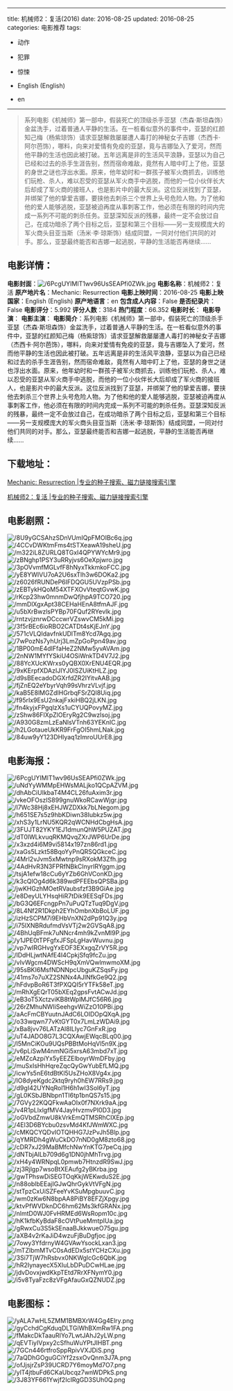 
---
title: 机械师2：复活(2016)
date: 2016-08-25
updated: 2016-08-25
categories: 电影推荐
tags:
- 动作
- 犯罪
- 惊悚

- English (English)
- en
---


> 系列电影《机械师》第一部中，假装死亡的顶级杀手亚瑟（杰森·斯坦森饰）金盆洗手，过着普通人平静的生活。在一桩看似意外的事件中，亚瑟的红颜知己梅（杨紫琼饰）请求亚瑟解救屡屡遭人毒打的神秘女子吉娜（杰西卡·阿尔芭饰），哪料，向来对爱情有免疫的亚瑟，竟与吉娜坠入了爱河，然而他平静的生活也因此被打破。五年远离是非的生活风平浪静，亚瑟以为自己已经和过去的杀手生涯告别，然而宿命难敌，竟然有人暗中盯上了他，亚瑟的身世之谜也浮出水面。原来，他年幼时和一群孩子被军火商抓去，训练他们玩枪、杀人，难以忍受的亚瑟从军火商手中逃脱，而他的一位小伙伴长大后却成了军火商的接班人，也是影片中的最大反派。这位反派找到了亚瑟，并绑架了他的挚爱吉娜，要挟他去刺杀三个世界上头号危险人物。为了他和他的爱人能够逃脱，亚瑟被迫再度从事刺客工作，他必须在有限的时间内完成一系列不可能的刺杀任务。亚瑟深知反派的残暴，最终一定不会放过自己，在成功暗杀了两个目标之后，亚瑟和第三个目标——另一支规模庞大的军火商头目亚当斯（汤米·李·琼斯饰）结成同盟，一同对付他们共同的对手。那么，亚瑟最终能否和吉娜一起逃脱，平静的生活能否再继续……

## **电影详情**：

**电影封面**：<img src="https://image.tmdb.org/t/p/w200/6PcgUYIMlT1wv96UsSEAPfi0ZWk.jpg" alt="/6PcgUYIMlT1wv96UsSEAPfi0ZWk.jpg" title="/6PcgUYIMlT1wv96UsSEAPfi0ZWk.jpg">
**电影名称**：机械师2：复活
**原产地片名**：Mechanic: Resurrection
**电影上映时间**：2016-08-25
**电影上映国家**：English (English)
**原产地语言**：en
**包含成人内容**：False
**是否纪录片**：False
**电影评分**：5.992
**评分人数**：3184
**热门程度**：66.352
**电影时长**：
**电影导演**：
**电影主演**：
**电影简介**：系列电影《机械师》第一部中，假装死亡的顶级杀手亚瑟（杰森·斯坦森饰）金盆洗手，过着普通人平静的生活。在一桩看似意外的事件中，亚瑟的红颜知己梅（杨紫琼饰）请求亚瑟解救屡屡遭人毒打的神秘女子吉娜（杰西卡·阿尔芭饰），哪料，向来对爱情有免疫的亚瑟，竟与吉娜坠入了爱河，然而他平静的生活也因此被打破。五年远离是非的生活风平浪静，亚瑟以为自己已经和过去的杀手生涯告别，然而宿命难敌，竟然有人暗中盯上了他，亚瑟的身世之谜也浮出水面。原来，他年幼时和一群孩子被军火商抓去，训练他们玩枪、杀人，难以忍受的亚瑟从军火商手中逃脱，而他的一位小伙伴长大后却成了军火商的接班人，也是影片中的最大反派。这位反派找到了亚瑟，并绑架了他的挚爱吉娜，要挟他去刺杀三个世界上头号危险人物。为了他和他的爱人能够逃脱，亚瑟被迫再度从事刺客工作，他必须在有限的时间内完成一系列不可能的刺杀任务。亚瑟深知反派的残暴，最终一定不会放过自己，在成功暗杀了两个目标之后，亚瑟和第三个目标——另一支规模庞大的军火商头目亚当斯（汤米·李·琼斯饰）结成同盟，一同对付他们共同的对手。那么，亚瑟最终能否和吉娜一起逃脱，平静的生活能否再继续……

## **下载地址**：
[Mechanic: Resurrection |专业的种子搜索、磁力链接搜索引擎](https://movie.amd794.com:2083/?search=Mechanic%3A%20Resurrection&ordering=&mode=match_phrase&page_size=10&page=1)

[机械师2：复活 |专业的种子搜索、磁力链接搜索引擎](https://movie.amd794.com:2083/?search=%E6%9C%BA%E6%A2%B0%E5%B8%882%EF%BC%9A%E5%A4%8D%E6%B4%BB&ordering=&mode=match_phrase&page_size=10&page=1)
 

## **电影剧照**：
<img src="https://image.tmdb.org/t/p/original/8U9yGCSAhzSDnVUmIQpFMOIBc6q.jpg" alt="/8U9yGCSAhzSDnVUmIQpFMOIBc6q.jpg" title="/8U9yGCSAhzSDnVUmIQpFMOIBc6q.jpg"><img src="https://image.tmdb.org/t/p/original/4CCvDWKtmFms4tSTXeawA19sheU.jpg" alt="/4CCvDWKtmFms4tSTXeawA19sheU.jpg" title="/4CCvDWKtmFms4tSTXeawA19sheU.jpg"><img src="https://image.tmdb.org/t/p/original/m322iL8ZURLQ8TGxI4QPYWYcMr9.jpg" alt="/m322iL8ZURLQ8TGxI4QPYWYcMr9.jpg" title="/m322iL8ZURLQ8TGxI4QPYWYcMr9.jpg"><img src="https://image.tmdb.org/t/p/original/zBNghp1PSY3uRRyjvs6OeXpjwro.jpg" alt="/zBNghp1PSY3uRRyjvs6OeXpjwro.jpg" title="/zBNghp1PSY3uRRyjvs6OeXpjwro.jpg"><img src="https://image.tmdb.org/t/p/original/3pOVvmfMGLvfF8hNyxTkkmkoFCC.jpg" alt="/3pOVvmfMGLvfF8hNyxTkkmkoFCC.jpg" title="/3pOVvmfMGLvfF8hNyxTkkmkoFCC.jpg"><img src="https://image.tmdb.org/t/p/original/yE8YWIVU7oA2U6sxTlh3w6DOKa2.jpg" alt="/yE8YWIVU7oA2U6sxTlh3w6DOKa2.jpg" title="/yE8YWIVU7oA2U6sxTlh3w6DOKa2.jpg"><img src="https://image.tmdb.org/t/p/original/z6026fRUNDeP6IFDQGU5UVzpPSb.jpg" alt="/z6026fRUNDeP6IFDQGU5UVzpPSb.jpg" title="/z6026fRUNDeP6IFDQGU5UVzpPSb.jpg"><img src="https://image.tmdb.org/t/p/original/zEBTykHQoM54XTFXOvVteqtGvwK.jpg" alt="/zEBTykHQoM54XTFXOvVteqtGvwK.jpg" title="/zEBTykHQoM54XTFXOvVteqtGvwK.jpg"><img src="https://image.tmdb.org/t/p/original/rKcp23hw0mnmDwQfjhpA9TCO720.jpg" alt="/rKcp23hw0mnmDwQfjhpA9TCO720.jpg" title="/rKcp23hw0mnmDwQfjhpA9TCO720.jpg"><img src="https://image.tmdb.org/t/p/original/mmDlXgxApt38CEHaHEnA8tfmAJF.jpg" alt="/mmDlXgxApt38CEHaHEnA8tfmAJF.jpg" title="/mmDlXgxApt38CEHaHEnA8tfmAJF.jpg"><img src="https://image.tmdb.org/t/p/original/u5bXrBwzlsPYBp70FQuf2RYevIk.jpg" alt="/u5bXrBwzlsPYBp70FQuf2RYevIk.jpg" title="/u5bXrBwzlsPYBp70FQuf2RYevIk.jpg"><img src="https://image.tmdb.org/t/p/original/rntzvjznrwDCccwrVZswvCM5kMi.jpg" alt="/rntzvjznrwDCccwrVZswvCM5kMi.jpg" title="/rntzvjznrwDCccwrVZswvCM5kMi.jpg"><img src="https://image.tmdb.org/t/p/original/3f5rBEc6ioRBO2CATDt4sKjEJnY.jpg" alt="/3f5rBEc6ioRBO2CATDt4sKjEJnY.jpg" title="/3f5rBEc6ioRBO2CATDt4sKjEJnY.jpg"><img src="https://image.tmdb.org/t/p/original/571cVLQIdavfnkUDlTm8Ycd7Agq.jpg" alt="/571cVLQIdavfnkUDlTm8Ycd7Agq.jpg" title="/571cVLQIdavfnkUDlTm8Ycd7Agq.jpg"><img src="https://image.tmdb.org/t/p/original/7wPozNs7yhUrj3LmZpGoPpn49av.jpg" alt="/7wPozNs7yhUrj3LmZpGoPpn49av.jpg" title="/7wPozNs7yhUrj3LmZpGoPpn49av.jpg"><img src="https://image.tmdb.org/t/p/original/1BP00mE4dIFfaHeZ2NMw5yvAVAm.jpg" alt="/1BP00mE4dIFfaHeZ2NMw5yvAVAm.jpg" title="/1BP00mE4dIFfaHeZ2NMw5yvAVAm.jpg"><img src="https://image.tmdb.org/t/p/original/2nNW1MYfYSkiU4OSiWnkTD4V7J2.jpg" alt="/2nNW1MYfYSkiU4OSiWnkTD4V7J2.jpg" title="/2nNW1MYfYSkiU4OSiWnkTD4V7J2.jpg"><img src="https://image.tmdb.org/t/p/original/88YcXUcKWrxs0yQBX0XrENU4EQR.jpg" alt="/88YcXUcKWrxs0yQBX0XrENU4EQR.jpg" title="/88YcXUcKWrxs0yQBX0XrENU4EQR.jpg"><img src="https://image.tmdb.org/t/p/original/9xKErpfXDAzIJIYJ0lSZUiKtHLZ.jpg" alt="/9xKErpfXDAzIJIYJ0lSZUiKtHLZ.jpg" title="/9xKErpfXDAzIJIYJ0lSZUiKtHLZ.jpg"><img src="https://image.tmdb.org/t/p/original/d9sBEecadoDGXrfdZR2IYitvAAB.jpg" alt="/d9sBEecadoDGXrfdZR2IYitvAAB.jpg" title="/d9sBEecadoDGXrfdZR2IYitvAAB.jpg"><img src="https://image.tmdb.org/t/p/original/fjZnEQ2eYbyrVqh99sVhrzVLvjf.jpg" alt="/fjZnEQ2eYbyrVqh99sVhrzVLvjf.jpg" title="/fjZnEQ2eYbyrVqh99sVhrzVLvjf.jpg"><img src="https://image.tmdb.org/t/p/original/kaB5E8lMGZdIHGrbqFSrZQl8Uiq.jpg" alt="/kaB5E8lMGZdIHGrbqFSrZQl8Uiq.jpg" title="/kaB5E8lMGZdIHGrbqFSrZQl8Uiq.jpg"><img src="https://image.tmdb.org/t/p/original/f95rIx9EsU2nkajFxkiHBQ2jLKN.jpg" alt="/f95rIx9EsU2nkajFxkiHBQ2jLKN.jpg" title="/f95rIx9EsU2nkajFxkiHBQ2jLKN.jpg"><img src="https://image.tmdb.org/t/p/original/fn4kyjxFPgqlzXs1uCYUQPovyMZ.jpg" alt="/fn4kyjxFPgqlzXs1uCYUQPovyMZ.jpg" title="/fn4kyjxFPgqlzXs1uCYUQPovyMZ.jpg"><img src="https://image.tmdb.org/t/p/original/zShw86FIXpZlOEryRg2C9wzlsoj.jpg" alt="/zShw86FIXpZlOEryRg2C9wzlsoj.jpg" title="/zShw86FIXpZlOEryRg2C9wzlsoj.jpg"><img src="https://image.tmdb.org/t/p/original/A930G8zmLzEaNIsVTnh63YEKnlC.jpg" alt="/A930G8zmLzEaNIsVTnh63YEKnlC.jpg" title="/A930G8zmLzEaNIsVTnh63YEKnlC.jpg"><img src="https://image.tmdb.org/t/p/original/h2LGotaueUkKR9FrFgOI5hmLNak.jpg" alt="/h2LGotaueUkKR9FrFgOI5hmLNak.jpg" title="/h2LGotaueUkKR9FrFgOI5hmLNak.jpg"><img src="https://image.tmdb.org/t/p/original/84uw9yY123DHlyaq1zImroUUrE8.jpg" alt="/84uw9yY123DHlyaq1zImroUUrE8.jpg" title="/84uw9yY123DHlyaq1zImroUUrE8.jpg">

## **电影海报**：
<img src="https://image.tmdb.org/t/p/original/6PcgUYIMlT1wv96UsSEAPfi0ZWk.jpg" alt="/6PcgUYIMlT1wv96UsSEAPfi0ZWk.jpg" title="/6PcgUYIMlT1wv96UsSEAPfi0ZWk.jpg"><img src="https://image.tmdb.org/t/p/original/uNdYyWMMpEHWsMALjko1QCpAZVM.jpg" alt="/uNdYyWMMpEHWsMALjko1QCpAZVM.jpg" title="/uNdYyWMMpEHWsMALjko1QCpAZVM.jpg"><img src="https://image.tmdb.org/t/p/original/dhAbCiUIkbaT4M4CL26fuAxim3r.jpg" alt="/dhAbCiUIkbaT4M4CL26fuAxim3r.jpg" title="/dhAbCiUIkbaT4M4CL26fuAxim3r.jpg"><img src="https://image.tmdb.org/t/p/original/vkeOFOszIS899gnuWkoRCawWjgr.jpg" alt="/vkeOFOszIS899gnuWkoRCawWjgr.jpg" title="/vkeOFOszIS899gnuWkoRCawWjgr.jpg"><img src="https://image.tmdb.org/t/p/original/l7Wc38Hj8xEHJWZDXkk7bLNegom.jpg" alt="/l7Wc38Hj8xEHJWZDXkk7bLNegom.jpg" title="/l7Wc38Hj8xEHJWZDXkk7bLNegom.jpg"><img src="https://image.tmdb.org/t/p/original/h651SE7s5z9hbKDiwn38Iubkz5w.jpg" alt="/h651SE7s5z9hbKDiwn38Iubkz5w.jpg" title="/h651SE7s5z9hbKDiwn38Iubkz5w.jpg"><img src="https://image.tmdb.org/t/p/original/xhS3y1LrNU5KQR2qWCNHdCbgHsA.jpg" alt="/xhS3y1LrNU5KQR2qWCNHdCbgHsA.jpg" title="/xhS3y1LrNU5KQR2qWCNHdCbgHsA.jpg"><img src="https://image.tmdb.org/t/p/original/3FUJT82YKY1EJ1dmunQhW5PUZAT.jpg" alt="/3FUJT82YKY1EJ1dmunQhW5PUZAT.jpg" title="/3FUJT82YKY1EJ1dmunQhW5PUZAT.jpg"><img src="https://image.tmdb.org/t/p/original/dT0lWLkvuqRKMQvqZXrJWP6UrDe.jpg" alt="/dT0lWLkvuqRKMQvqZXrJWP6UrDe.jpg" title="/dT0lWLkvuqRKMQvqZXrJWP6UrDe.jpg"><img src="https://image.tmdb.org/t/p/original/x3xzd4i6M9vi5814x197zn86rd1.jpg" alt="/x3xzd4i6M9vi5814x197zn86rd1.jpg" title="/x3xzd4i6M9vi5814x197zn86rd1.jpg"><img src="https://image.tmdb.org/t/p/original/xaGs5Lzkt58BqoYyPnQRSQGkceC.jpg" alt="/xaGs5Lzkt58BqoYyPnQRSQGkceC.jpg" title="/xaGs5Lzkt58BqoYyPnQRSQGkceC.jpg"><img src="https://image.tmdb.org/t/p/original/4Mrl2vJvm5xMwtnp9sRXokM3Zfh.jpg" alt="/4Mrl2vJvm5xMwtnp9sRXokM3Zfh.jpg" title="/4Mrl2vJvm5xMwtnp9sRXokM3Zfh.jpg"><img src="https://image.tmdb.org/t/p/original/4AdHvR3N3FPRfNBkCInyrIRYggm.jpg" alt="/4AdHvR3N3FPRfNBkCInyrIRYggm.jpg" title="/4AdHvR3N3FPRfNBkCInyrIRYggm.jpg"><img src="https://image.tmdb.org/t/p/original/tsjA1efw18cCu6yYZb6GhVConKD.jpg" alt="/tsjA1efw18cCu6yYZb6GhVConKD.jpg" title="/tsjA1efw18cCu6yYZb6GhVConKD.jpg"><img src="https://image.tmdb.org/t/p/original/k3cQlOg4d6k389wdPFEEbsQPSBa.jpg" alt="/k3cQlOg4d6k389wdPFEEbsQPSBa.jpg" title="/k3cQlOg4d6k389wdPFEEbsQPSBa.jpg"><img src="https://image.tmdb.org/t/p/original/jwKHGzhMOetRVaubsfzf3B9GiAe.jpg" alt="/jwKHGzhMOetRVaubsfzf3B9GiAe.jpg" title="/jwKHGzhMOetRVaubsfzf3B9GiAe.jpg"><img src="https://image.tmdb.org/t/p/original/e8DeyULYHsqHiR7tDik9EESqFDs.jpg" alt="/e8DeyULYHsqHiR7tDik9EESqFDs.jpg" title="/e8DeyULYHsqHiR7tDik9EESqFDs.jpg"><img src="https://image.tmdb.org/t/p/original/bG3Q6EFcngpPn7uPuQTzTuq9DgV.jpg" alt="/bG3Q6EFcngpPn7uPuQTzTuq9DgV.jpg" title="/bG3Q6EFcngpPn7uPuQTzTuq9DgV.jpg"><img src="https://image.tmdb.org/t/p/original/8L4Nf2R1Dkph2EYhOmbnXbBoLUF.jpg" alt="/8L4Nf2R1Dkph2EYhOmbnXbBoLUF.jpg" title="/8L4Nf2R1Dkph2EYhOmbnXbBoLUF.jpg"><img src="https://image.tmdb.org/t/p/original/izHzSCPM7i9EHbVnXN2dPp91Q3y.jpg" alt="/izHzSCPM7i9EHbVnXN2dPp91Q3y.jpg" title="/izHzSCPM7i9EHbVnXN2dPp91Q3y.jpg"><img src="https://image.tmdb.org/t/p/original/i75lXNBRdufmdVsVTj2w2GVSqA8.jpg" alt="/i75lXNBRdufmdVsVTj2w2GVSqA8.jpg" title="/i75lXNBRdufmdVsVTj2w2GVSqA8.jpg"><img src="https://image.tmdb.org/t/p/original/4BhUqBFmk7uNNcr4mh9kZvnMl9P.jpg" alt="/4BhUqBFmk7uNNcr4mh9kZvnMl9P.jpg" title="/4BhUqBFmk7uNNcr4mh9kZvnMl9P.jpg"><img src="https://image.tmdb.org/t/p/original/y1JPE0tTPFgfxJFSpLgHavWuvnu.jpg" alt="/y1JPE0tTPFgfxJFSpLgHavWuvnu.jpg" title="/y1JPE0tTPFgfxJFSpLgHavWuvnu.jpg"><img src="https://image.tmdb.org/t/p/original/vp7wIRGHvgYxEOF3EXxgqZrVY5R.jpg" alt="/vp7wIRGHvgYxEOF3EXxgqZrVY5R.jpg" title="/vp7wIRGHvgYxEOF3EXxgqZrVY5R.jpg"><img src="https://image.tmdb.org/t/p/original/lDdHLjwtNAfE4I4CpkjSfq9fcZu.jpg" alt="/lDdHLjwtNAfE4I4CpkjSfq9fcZu.jpg" title="/lDdHLjwtNAfE4I4CpkjSfq9fcZu.jpg"><img src="https://image.tmdb.org/t/p/original/vIvWgcm4DWScH9qXmVQwlmwmoXM.jpg" alt="/vIvWgcm4DWScH9qXmVQwlmwmoXM.jpg" title="/vIvWgcm4DWScH9qXmVQwlmwmoXM.jpg"><img src="https://image.tmdb.org/t/p/original/95sBKI6MsfNDNNpcUbguKZSqsFy.jpg" alt="/95sBKI6MsfNDNNpcUbguKZSqsFy.jpg" title="/95sBKI6MsfNDNNpcUbguKZSqsFy.jpg"><img src="https://image.tmdb.org/t/p/original/41ms7o7uXZ2SNNx4AJlNfkGe9Q2.jpg" alt="/41ms7o7uXZ2SNNx4AJlNfkGe9Q2.jpg" title="/41ms7o7uXZ2SNNx4AJlNfkGe9Q2.jpg"><img src="https://image.tmdb.org/t/p/original/hFdvpBoR6T3fPXQQI5rYTFk58eT.jpg" alt="/hFdvpBoR6T3fPXQQI5rYTFk58eT.jpg" title="/hFdvpBoR6T3fPXQQI5rYTFk58eT.jpg"><img src="https://image.tmdb.org/t/p/original/mRhXgEQrT05bXEq2gpsFvtACwJd.jpg" alt="/mRhXgEQrT05bXEq2gpsFvtACwJd.jpg" title="/mRhXgEQrT05bXEq2gpsFvtACwJd.jpg"><img src="https://image.tmdb.org/t/p/original/eB3oT5XctzviKB8tWplMJfC56R6.jpg" alt="/eB3oT5XctzviKB8tWplMJfC56R6.jpg" title="/eB3oT5XctzviKB8tWplMJfC56R6.jpg"><img src="https://image.tmdb.org/t/p/original/26rZMhuNWIiSeehgvWiZzO10PBi.jpg" alt="/26rZMhuNWIiSeehgvWiZzO10PBi.jpg" title="/26rZMhuNWIiSeehgvWiZzO10PBi.jpg"><img src="https://image.tmdb.org/t/p/original/aAcFmCBYuutnJAdC6LOIDOpQXqA.jpg" alt="/aAcFmCBYuutnJAdC6LOIDOpQXqA.jpg" title="/aAcFmCBYuutnJAdC6LOIDOpQXqA.jpg"><img src="https://image.tmdb.org/t/p/original/o33wqwn77vKtGYT0x7LmLzWDAi9.jpg" alt="/o33wqwn77vKtGYT0x7LmLzWDAi9.jpg" title="/o33wqwn77vKtGYT0x7LmLzWDAi9.jpg"><img src="https://image.tmdb.org/t/p/original/xBa8jvv76LATzAl8ILIyc7GnFxR.jpg" alt="/xBa8jvv76LATzAl8ILIyc7GnFxR.jpg" title="/xBa8jvv76LATzAl8ILIyc7GnFxR.jpg"><img src="https://image.tmdb.org/t/p/original/uT4JADO8G7L3CQXAwjEWqcBLq00.jpg" alt="/uT4JADO8G7L3CQXAwjEWqcBLq00.jpg" title="/uT4JADO8G7L3CQXAwjEWqcBLq00.jpg"><img src="https://image.tmdb.org/t/p/original/l5MnCiKOu9UQsPBBtMoHqVl5n9X.jpg" alt="/l5MnCiKOu9UQsPBBtMoHqVl5n9X.jpg" title="/l5MnCiKOu9UQsPBBtMoHqVl5n9X.jpg"><img src="https://image.tmdb.org/t/p/original/v6pLiSwM4nmNGi5xrsA63mbd7xT.jpg" alt="/v6pLiSwM4nmNGi5xrsA63mbd7xT.jpg" title="/v6pLiSwM4nmNGi5xrsA63mbd7xT.jpg"><img src="https://image.tmdb.org/t/p/original/eMZcAzpiYx5yEEZElboyrWmDFby.jpg" alt="/eMZcAzpiYx5yEEZElboyrWmDFby.jpg" title="/eMZcAzpiYx5yEEZElboyrWmDFby.jpg"><img src="https://image.tmdb.org/t/p/original/muSxIsHhHqreZqcQyGwYubEfLMQ.jpg" alt="/muSxIsHhHqreZqcQyGwYubEfLMQ.jpg" title="/muSxIsHhHqreZqcQyGwYubEfLMQ.jpg"><img src="https://image.tmdb.org/t/p/original/icwYs5nE6tdBtKl5UsZHoX8Vg4x.jpg" alt="/icwYs5nE6tdBtKl5UsZHoX8Vg4x.jpg" title="/icwYs5nE6tdBtKl5UsZHoX8Vg4x.jpg"><img src="https://image.tmdb.org/t/p/original/lO8dyeKgdc2ktq9ryh0hEW7RRs9.jpg" alt="/lO8dyeKgdc2ktq9ryh0hEW7RRs9.jpg" title="/lO8dyeKgdc2ktq9ryh0hEW7RRs9.jpg"><img src="https://image.tmdb.org/t/p/original/d9gI42UYNqRol1H6h1wI3Sol6yT.jpg" alt="/d9gI42UYNqRol1H6h1wI3Sol6yT.jpg" title="/d9gI42UYNqRol1H6h1wI3Sol6yT.jpg"><img src="https://image.tmdb.org/t/p/original/gL0KSbJBNbpn1TI6tp1bnQS7s15.jpg" alt="/gL0KSbJBNbpn1TI6tp1bnQS7s15.jpg" title="/gL0KSbJBNbpn1TI6tp1bnQS7s15.jpg"><img src="https://image.tmdb.org/t/p/original/7GVy22KQQFkwAaOIx0f7NXrk9aA.jpg" alt="/7GVy22KQQFkwAaOIx0f7NXrk9aA.jpg" title="/7GVy22KQQFkwAaOIx0f7NXrk9aA.jpg"><img src="https://image.tmdb.org/t/p/original/v4R1pLlxlgfMV4JayHvzmvPI0D3.jpg" alt="/v4R1pLlxlgfMV4JayHvzmvPI0D3.jpg" title="/v4R1pLlxlgfMV4JayHvzmvPI0D3.jpg"><img src="https://image.tmdb.org/t/p/original/oGVbdZmwU8kVrkEmQTMSRhCIXEp.jpg" alt="/oGVbdZmwU8kVrkEmQTMSRhCIXEp.jpg" title="/oGVbdZmwU8kVrkEmQTMSRhCIXEp.jpg"><img src="https://image.tmdb.org/t/p/original/4El3D6BYcbu0zsvMd4KfJWmWXC.jpg" alt="/4El3D6BYcbu0zsvMd4KfJWmWXC.jpg" title="/4El3D6BYcbu0zsvMd4KfJWmWXC.jpg"><img src="https://image.tmdb.org/t/p/original/cMKQCYQDvIOTQHHG7JzPvJh5Blp.jpg" alt="/cMKQCYQDvIOTQHHG7JzPvJh5Blp.jpg" title="/cMKQCYQDvIOTQHHG7JzPvJh5Blp.jpg"><img src="https://image.tmdb.org/t/p/original/qYMRDh4gWuCkDO7nND0gM8zto68.jpg" alt="/qYMRDh4gWuCkDO7nND0gM8zto68.jpg" title="/qYMRDh4gWuCkDO7nND0gM8zto68.jpg"><img src="https://image.tmdb.org/t/p/original/cDR7xJ29MaBMfchNwYnKTG7peCq.jpg" alt="/cDR7xJ29MaBMfchNwYnKTG7peCq.jpg" title="/cDR7xJ29MaBMfchNwYnKTG7peCq.jpg"><img src="https://image.tmdb.org/t/p/original/dNTbjAlLb709d6g1DN0jhMhTrvg.jpg" alt="/dNTbjAlLb709d6g1DN0jhMhTrvg.jpg" title="/dNTbjAlLb709d6g1DN0jhMhTrvg.jpg"><img src="https://image.tmdb.org/t/p/original/xH4y4WRNpqL0pmwb7HtnzdR9SwJ.jpg" alt="/xH4y4WRNpqL0pmwb7HtnzdR9SwJ.jpg" title="/xH4y4WRNpqL0pmwb7HtnzdR9SwJ.jpg"><img src="https://image.tmdb.org/t/p/original/zj3Rjlgp7wsoBtXEAufg2yBKrba.jpg" alt="/zj3Rjlgp7wsoBtXEAufg2yBKrba.jpg" title="/zj3Rjlgp7wsoBtXEAufg2yBKrba.jpg"><img src="https://image.tmdb.org/t/p/original/gwTPhswDiSEGTOqKkjWEKwduS2E.jpg" alt="/gwTPhswDiSEGTOqKkjWEKwduS2E.jpg" title="/gwTPhswDiSEGTOqKkjWEKwduS2E.jpg"><img src="https://image.tmdb.org/t/p/original/n88oblbEEajIGJwQhrGykVtVFgN.jpg" alt="/n88oblbEEajIGJwQhrGykVtVFgN.jpg" title="/n88oblbEEajIGJwQhrGykVtVFgN.jpg"><img src="https://image.tmdb.org/t/p/original/stTpzCxUiSZFeeYvKSuMpgbuuvC.jpg" alt="/stTpzCxUiSZFeeYvKSuMpgbuuvC.jpg" title="/stTpzCxUiSZFeeYvKSuMpgbuuvC.jpg"><img src="https://image.tmdb.org/t/p/original/wm0zKw6N8bpAA8PiBY8EFZjXpgy.jpg" alt="/wm0zKw6N8bpAA8PiBY8EFZjXpgy.jpg" title="/wm0zKw6N8bpAA8PiBY8EFZjXpgy.jpg"><img src="https://image.tmdb.org/t/p/original/ktvPfWVDknDC6hm62Ms3kfGRANx.jpg" alt="/ktvPfWVDknDC6hm62Ms3kfGRANx.jpg" title="/ktvPfWVDknDC6hm62Ms3kfGRANx.jpg"><img src="https://image.tmdb.org/t/p/original/nlmtD0WJ0FvHRMEd6WsRopm10c.jpg" alt="/nlmtD0WJ0FvHRMEd6WsRopm10c.jpg" title="/nlmtD0WJ0FvHRMEd6WsRopm10c.jpg"><img src="https://image.tmdb.org/t/p/original/hK1kfbKyBdaF8cOVtPueMmtpIUa.jpg" alt="/hK1kfbKyBdaF8cOVtPueMmtpIUa.jpg" title="/hK1kfbKyBdaF8cOVtPueMmtpIUa.jpg"><img src="https://image.tmdb.org/t/p/original/gRwxCu3S5kSEnaaBJkkwueO75gu.jpg" alt="/gRwxCu3S5kSEnaaBJkkwueO75gu.jpg" title="/gRwxCu3S5kSEnaaBJkkwueO75gu.jpg"><img src="https://image.tmdb.org/t/p/original/aXB4v2rKaJiD4wzuFjBuDgfjoc.jpg" alt="/aXB4v2rKaJiD4wzuFjBuDgfjoc.jpg" title="/aXB4v2rKaJiD4wzuFjBuDgfjoc.jpg"><img src="https://image.tmdb.org/t/p/original/7owy3YfdrnyW4GVAwYsockLxan3.jpg" alt="/7owy3YfdrnyW4GVAwYsockLxan3.jpg" title="/7owy3YfdrnyW4GVAwYsockLxan3.jpg"><img src="https://image.tmdb.org/t/p/original/mTZIbmMTvC0sAdEDx5stYCHzCXu.jpg" alt="/mTZIbmMTvC0sAdEDx5stYCHzCXu.jpg" title="/mTZIbmMTvC0sAdEDx5stYCHzCXu.jpg"><img src="https://image.tmdb.org/t/p/original/3Si7TjW7hRsbvx0NKWglcGc6QbK.jpg" alt="/3Si7TjW7hRsbvx0NKWglcGc6QbK.jpg" title="/3Si7TjW7hRsbvx0NKWglcGc6QbK.jpg"><img src="https://image.tmdb.org/t/p/original/hR2IynayecX5XIuLbDPuDCwHLae.jpg" alt="/hR2IynayecX5XIuLbDPuDCwHLae.jpg" title="/hR2IynayecX5XIuLbDPuDCwHLae.jpg"><img src="https://image.tmdb.org/t/p/original/jdvDovxjwdKkpTEtd7RrXFNymY0.jpg" alt="/jdvDovxjwdKkpTEtd7RrXFNymY0.jpg" title="/jdvDovxjwdKkpTEtd7RrXFNymY0.jpg"><img src="https://image.tmdb.org/t/p/original/i5v8TyaFzc8zVFgAfauGxQZNUDZ.jpg" alt="/i5v8TyaFzc8zVFgAfauGxQZNUDZ.jpg" title="/i5v8TyaFzc8zVFgAfauGxQZNUDZ.jpg">

## **电影图标**：
<img src="https://image.tmdb.org/t/p/original/yALA7wHL5ZMM1BMBXrW4Gg4Elry.png" alt="/yALA7wHL5ZMM1BMBXrW4Gg4Elry.png" title="/yALA7wHL5ZMM1BMBXrW4Gg4Elry.png"><img src="https://image.tmdb.org/t/p/original/gyCchdCgKduqDLTGiWhBXmRw1FA.png" alt="/gyCchdCgKduqDLTGiWhBXmRw1FA.png" title="/gyCchdCgKduqDLTGiWhBXmRw1FA.png"><img src="https://image.tmdb.org/t/p/original/fMakcDkTaauRIYo7LwtJAhJ2yLW.png" alt="/fMakcDkTaauRIYo7LwtJAhJ2yLW.png" title="/fMakcDkTaauRIYo7LwtJAhJ2yLW.png"><img src="https://image.tmdb.org/t/p/original/qEVTiyIVpxy2cSfhuWuYPtJIHBT.png" alt="/qEVTiyIVpxy2cSfhuWuYPtJIHBT.png" title="/qEVTiyIVpxy2cSfhuWuYPtJIHBT.png"><img src="https://image.tmdb.org/t/p/original/7GCn446rtfroSppRpivVXJDiS.png" alt="/7GCn446rtfroSppRpivVXJDiS.png" title="/7GCn446rtfroSppRpivVXJDiS.png"><img src="https://image.tmdb.org/t/p/original/7aQDhGOguGCiYf2zsxOvQnm3J7A.png" alt="/7aQDhGOguGCiYf2zsxOvQnm3J7A.png" title="/7aQDhGOguGCiYf2zsxOvQnm3J7A.png"><img src="https://image.tmdb.org/t/p/original/ofJjsjrZsP39UCRD7Y6moyMd7O7.png" alt="/ofJjsjrZsP39UCRD7Y6moyMd7O7.png" title="/ofJjsjrZsP39UCRD7Y6moyMd7O7.png"><img src="https://image.tmdb.org/t/p/original/ylT4jtbuFd6CKaUbcqz7wnWDPkS.png" alt="/ylT4jtbuFd6CKaUbcqz7wnWDPkS.png" title="/ylT4jtbuFd6CKaUbcqz7wnWDPkS.png"><img src="https://image.tmdb.org/t/p/original/3J83YF661Ywjf2IcIRgGD3SUh0Q.png" alt="/3J83YF661Ywjf2IcIRgGD3SUh0Q.png" title="/3J83YF661Ywjf2IcIRgGD3SUh0Q.png">
